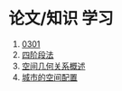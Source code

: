 # 论文/知识 学习

1. [0301](./papers/0301.md)
2. [四阶段法](./papers/four_steps_transportation_model.md)
3. [空间几何关系概述](./mddocuments/spatial_relationships.md)
4. [城市的空间配置](./papers/spatial_organization_of_cities.md)